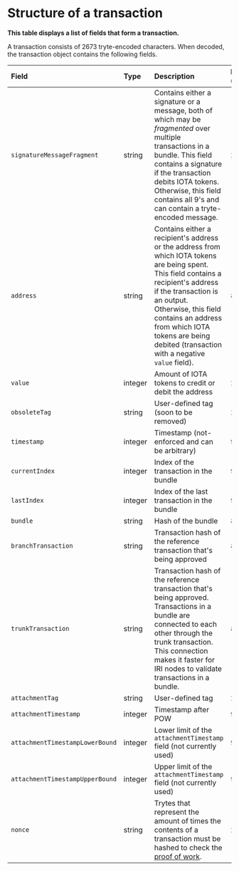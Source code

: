 # Structure of a transaction

**This table displays a list of fields that form a transaction.** 

A transaction consists of 2673 tryte-encoded characters. When decoded, the transaction object contains the following fields.

| Field                         | Type   | Description                                                                                                                                                                                                                   | Length (trytes) |
| :----------------------------- | :------ | :----------------------------------------------------------------------------------------------------------------------------------------------------------------------------------------------------------------------------- | :------ |
| `signatureMessageFragment`      | string | Contains either a signature or a message, both of which may be _fragmented_ over multiple transactions in a bundle. This field contains a signature if the transaction debits IOTA tokens. Otherwise, this field contains all 9's and can contain a tryte-encoded message. | 2187   |
| `address`                       | string | Contains either a recipient's address or the address from which IOTA tokens are being spent. This field contains a recipient's address if the transaction is an output. Otherwise, this field contains an address from which IOTA tokens are being debited (transaction with a negative `value` field).   | 81     |
| `value`                    | integer    | Amount of IOTA tokens to credit or debit the address                                                                                                                                                                                            | 27     |
| `obsoleteTag`                   | string | User-defined tag (soon to be removed)                                                                                                                                                                                               | 27     |
| `timestamp`                     | integer    | Timestamp (not-enforced and can be arbitrary)                                                                                                                                                                                    | 9      |
| `currentIndex`                  | integer  | Index of the transaction in the bundle                                                                                                                                                                                                   | 9      |
| `lastIndex`                     | integer    | Index of the last transaction in the bundle                                                                                                                                                                                           | 9      |
| `bundle`                        | string | Hash of the bundle                                 | 81     |
| `branchTransaction`             | string | Transaction hash of the reference transaction that's being approved                                                                                                                                                                                                    | 81     |
| `trunkTransaction`              | string |  Transaction hash of the reference transaction that's being approved. Transactions in a bundle are connected to each other through the trunk transaction. This connection makes it faster for IRI nodes to validate transactions in a bundle.                                                                                                                                                                                 | 81     |
| `attachmentTag`                | string | User-defined tag                                                                                                                                                                                                              | 27     |
| `attachmentTimestamp`          | integer   | Timestamp after POW                                                                                                                                                                                                           | 9      |
| `attachmentTimestampLowerBound` | integer   | Lower limit of the `attachmentTimestamp` field (not currently used)                                                                                                                                                                                                      | 9      |
| `attachmentTimestampUpperBound` | integer   | Upper limit of the `attachmentTimestamp` field (not currently used)                                                                                                                                                                                                         | 9      |
| `nonce`                         | string | Trytes that represent the amount of times the contents of a transaction must be hashed to check the [proof of work](root://the-tangle/0.1/concepts/proof-of-work.md).                                      | 27     |